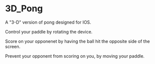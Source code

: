 # 3D_Pong
A "3-D" version of pong designed for IOS. 

Control your paddle by rotating the device.

Score on your opponenet by having the ball hit the opposite side of the screen. 

Prevent your opponent from scoring on you, by moving your paddle. 
